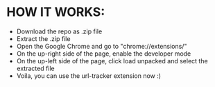 # HOW IT WORKS:

- Download the repo as .zip file
- Extract the .zip file
- Open the Google Chrome and go to "chrome://extensions/"
- On the up-right side of the page, enable the developer mode
- On the up-left side of the page, click load unpacked and select the extracted file
- Voila, you can use the url-tracker extension now :)
